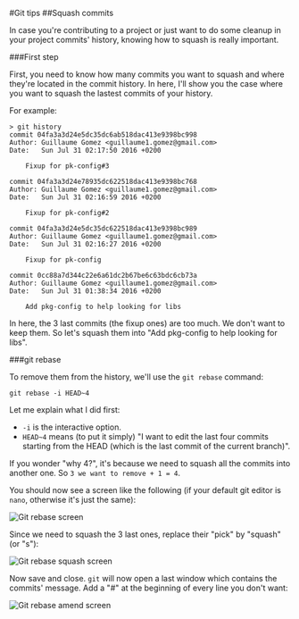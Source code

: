 #Git tips
##Squash commits

In case you're contributing to a project or just want to do some cleanup in your project commits' history, knowing how to squash is really important.

###First step

First, you need to know how many commits you want to squash and where they're located in the commit history. In here, I'll show you the case where you want to squash the lastest commits of your history.

For example:

```Shell
> git history
commit 04fa3a3d24e5dc35dc6ab518dac413e9398bc998
Author: Guillaume Gomez <guillaume1.gomez@gmail.com>
Date:   Sun Jul 31 02:17:50 2016 +0200

    Fixup for pk-config#3

commit 04fa3a3d24e78935dc622518dac413e9398bc768
Author: Guillaume Gomez <guillaume1.gomez@gmail.com>
Date:   Sun Jul 31 02:16:59 2016 +0200

    Fixup for pk-config#2

commit 04fa3a3d24e5dc35dc622518dac413e9398bc989
Author: Guillaume Gomez <guillaume1.gomez@gmail.com>
Date:   Sun Jul 31 02:16:27 2016 +0200

    Fixup for pk-config

commit 0cc88a7d344c22e6a61dc2b67be6c63bdc6cb73a
Author: Guillaume Gomez <guillaume1.gomez@gmail.com>
Date:   Sun Jul 31 01:38:34 2016 +0200

    Add pkg-config to help looking for libs
```

In here, the 3 last commits (the fixup ones) are too much. We don't want to keep them. So let's squash them into "Add pkg-config to help looking for libs".

###git rebase

To remove them from the history, we'll use the `git rebase` command:

```Shell
git rebase -i HEAD~4
```

Let me explain what I did first:

 * `-i` is the interactive option.
 * `HEAD~4` means (to put it simply) "I want to edit the last four commits starting from the HEAD (which is the last commit of the current branch)".

If you wonder "why 4?", it's because we need to squash all the commits into another one. So `3 we want to remove + 1 = 4`.

You should now see a screen like the following (if your default git editor is `nano`, otherwise it's just the same):

![Git rebase screen](https://blog.guillaume-gomez.fr/blog/images/git_rebase_normal.png)

Since we need to squash the 3 last ones, replace their "pick" by "squash" (or "s"):

![Git rebase squash screen](https://blog.guillaume-gomez.fr/blog/images/git_rebase_squash.png)

Now save and close. `git` will now open a last window which contains the commits' message. Add a "#" at the beginning of every line you don't want:

![Git rebase amend screen](https://blog.guillaume-gomez.fr/blog/images/git_rebase_amend.png)